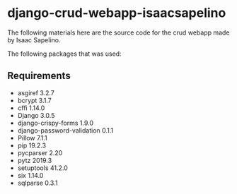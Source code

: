# django-crud-webapp-isaacsapelino

The following materials here are the source code for the crud webapp made by Isaac Sapelino.

The following packages that was used: 
## Requirements
* asgiref                    3.2.7
* bcrypt                     3.1.7
* cffi                       1.14.0
* Django                     3.0.5
* django-crispy-forms        1.9.0
* django-password-validation 0.1.1
* Pillow                     7.1.1
* pip                        19.2.3
* pycparser                  2.20
* pytz                       2019.3
* setuptools                 41.2.0
* six                        1.14.0
* sqlparse                   0.3.1

